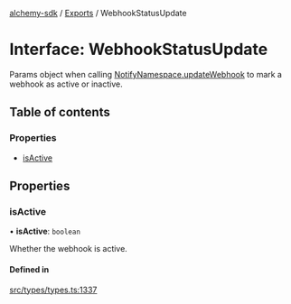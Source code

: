 [alchemy-sdk](../README.md) / [Exports](../modules.md) / WebhookStatusUpdate

# Interface: WebhookStatusUpdate

Params object when calling [NotifyNamespace.updateWebhook](../classes/NotifyNamespace.md#updatewebhook) to mark a
webhook as active or inactive.

## Table of contents

### Properties

- [isActive](WebhookStatusUpdate.md#isactive)

## Properties

### isActive

• **isActive**: `boolean`

Whether the webhook is active.

#### Defined in

[src/types/types.ts:1337](https://github.com/stanleyjones/alchemy-sdk-js/blob/1bebd8bb/src/types/types.ts#L1337)
